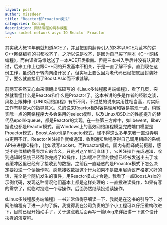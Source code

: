 ```yaml
---
layout: post
author: missdeer
title: "Reactor和Proactor模式"
categories: Coding
description: 网络编程的两种模型
tags: socket network asyc IO Reactor Proactor
---
```

其实我大概10年前就知道ACE了，并且把国内翻译引入的3本以ACE为蓝本的讲C++网络编程的书都收齐了，之所以说是收齐，是因为自己买了两本《C++网络编程》，而由译者马维达送了一本ACE开发指南。但是三本书入手后并没有认真读过，后来工作上也跟C++网络开发基本不相关，于是一直了解不多。直到现在这份工作，虽说终于转向网络开发了，但实际上要么因为老代码已经把底层封装好了，要么就直接用了Boost.Asio而不求甚解。

前两天突然又心血来潮翻出陈硕写的《Linux多线程服务端编程》，看了几页，突然就看懂什么是Reactor和什么是Proactor了。这本书讲的多是作者的经验之谈，风格上跟神作《UNIX网络编程》有所不同，不过总的说来实用性相当高，对实际工作有非常大的指导意义。总的说来Reactor相对容易理解和容易实现一点，稍微实际一点的网络程序大多会采用的select模型，以及Linux/BSD上的性能提升的替代品epoll/kqueue，都是Reactor的实现。在一些第三方库中，如libevent，libev据说也都是Reactor模式。而Windows上的高效网络编程模型完成端口模型是Proactor模式，Boost.Asio也是Proactor模式，怪不得这么多年来我一直没弄明白更用不好。Reactor关注操作就绪通知，收到通知后程序得自己调用相应的系统API来进程IO操作，比如读写socket。而Proactor模式，国内有翻译成前摄器，感觉不是很精确得表示它的含义，只是对这个单词直译了，它关注操作完成通知，收到通知时系统已经帮你完成了IO操作，比如缓冲区里的数据已经被发送出去了或者缓冲区里已经有了接收到的数据。之前我一直疑惑的是Proactor模式下怎么决定要投递一个读操作呢，感觉接收数据这个行为如果不是应用层协议严格定义好的话，完全是个随机发生的事件，用Reactor模式才合适。我看了一点Boost.Asio的示例代码，发现这种情况他们基本上都是这样处理的：一直投递读操作，如果有写的需求了，就临时投递一个写操作，后面仍然继续投递读操作。

《Linux多线程服务端编程》一书非常值得仔细读一下，我就是在这书的引导下，对网络编程有了进一步的了解，我觉得我在公司负责的那个小工程可以仔细重构改进下，目前已经开始动手了，关于这点我后面再写一篇blog来详细讲一下这个设计抉择的演变吧。
